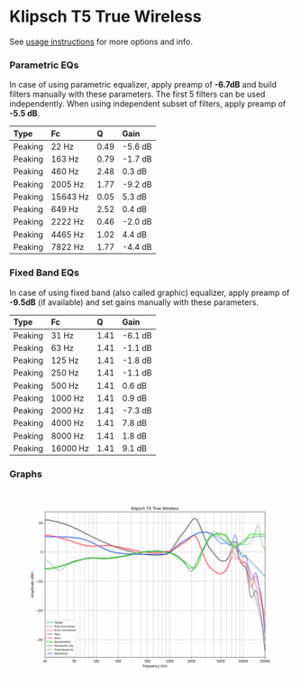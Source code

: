 # Klipsch T5 True Wireless
See [usage instructions](https://github.com/jaakkopasanen/AutoEq#usage) for more options and info.

### Parametric EQs
In case of using parametric equalizer, apply preamp of **-6.7dB** and build filters manually
with these parameters. The first 5 filters can be used independently.
When using independent subset of filters, apply preamp of **-5.5 dB**.

| Type    | Fc       |    Q | Gain    |
|:--------|:---------|:-----|:--------|
| Peaking | 22 Hz    | 0.49 | -5.6 dB |
| Peaking | 163 Hz   | 0.79 | -1.7 dB |
| Peaking | 460 Hz   | 2.48 | 0.3 dB  |
| Peaking | 2005 Hz  | 1.77 | -9.2 dB |
| Peaking | 15643 Hz | 0.05 | 5.3 dB  |
| Peaking | 649 Hz   | 2.52 | 0.4 dB  |
| Peaking | 2222 Hz  | 0.46 | -2.0 dB |
| Peaking | 4465 Hz  | 1.02 | 4.4 dB  |
| Peaking | 7822 Hz  | 1.77 | -4.4 dB |

### Fixed Band EQs
In case of using fixed band (also called graphic) equalizer, apply preamp of **-9.5dB**
(if available) and set gains manually with these parameters.

| Type    | Fc       |    Q | Gain    |
|:--------|:---------|:-----|:--------|
| Peaking | 31 Hz    | 1.41 | -6.1 dB |
| Peaking | 63 Hz    | 1.41 | -1.1 dB |
| Peaking | 125 Hz   | 1.41 | -1.8 dB |
| Peaking | 250 Hz   | 1.41 | -1.1 dB |
| Peaking | 500 Hz   | 1.41 | 0.6 dB  |
| Peaking | 1000 Hz  | 1.41 | 0.9 dB  |
| Peaking | 2000 Hz  | 1.41 | -7.3 dB |
| Peaking | 4000 Hz  | 1.41 | 7.8 dB  |
| Peaking | 8000 Hz  | 1.41 | 1.8 dB  |
| Peaking | 16000 Hz | 1.41 | 9.1 dB  |

### Graphs
![](./Klipsch%20T5%20True%20Wireless.png)